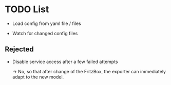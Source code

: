 # TODO List

* Load config from yaml file / files

* Watch for changed config files

## Rejected

* Disable service access after a few failed attempts

  -> No, so that after change of the FritzBox, the exporter can immediately
  adapt to the new model.
